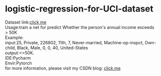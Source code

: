 # logistic-regression-for-UCI-dataset  
Dataset link:[click me](http://archive.ics.uci.edu/ml/machine-learning-databases/adult/)  
Usage:train a net for predict Whether the person's annual income exceeds > 50K  
Example:  
input:25, Private, 226802, 11th, 7, Never-married, Machine-op-inspct, Own-child, Black, Male, 0, 0, 40, United-States  
output:<=50K.  
IDE:Pycharm  
Envir:Pytorch  
for more information, please visit my CSDN blog: [click me]()  
